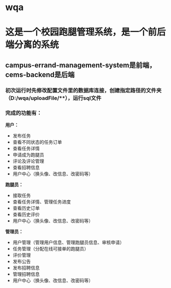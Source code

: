 # wqa

# 这是一个校园跑腿管理系统，是一个前后端分离的系统

## campus-errand-management-system是前端，cems-backend是后端

### 初次运行时先修改配置文件里的数据库连接，创建指定路径的文件夹（D:/wqa/uploadFile/**），运行sql文件

### 完成的功能有：

**用户：**

- 发布任务
- 查看不同状态的任务订单
- 查看任务详情
- 申请成为跑腿员
- 评论及评论管理
- 查看招聘信息
- 用户中心（换头像、改信息、改密码等）

**跑腿员：**

- 接取任务
- 查看任务详情、管理任务进度
- 查看历史订单
- 查看历史评价
- 用户中心（换头像、改信息、改密码等）

**管理员：**

- 用户管理（管理用户信息、管理跑腿员信息、审核申请）
- 任务管理（分配在线可接单的跑腿员）
- 评价管理
- 发布公告
- 发布招聘信息
- 管理招聘信息
- 用户中心（换头像、改信息、改密码等）